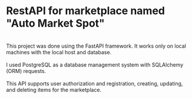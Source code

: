 # RestAPI for marketplace named "Auto Market Spot"

<br>This project was done using the FastAPI framework. It works only on local machines with the local host and database.</br>
<br>I used PostgreSQL as a database management system with SQLAlchemy (ORM) requests.</br>
<br>This API supports user authorization and registration, creating, updating, and deleting items for the marketplace.</br>



